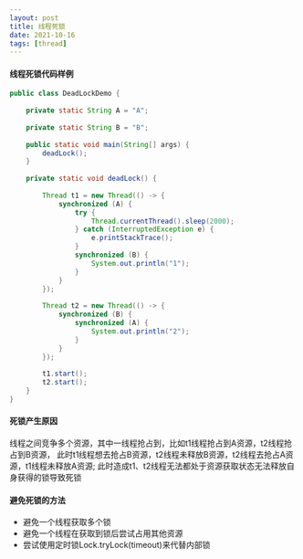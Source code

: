 ```yaml
---
layout: post
title: 线程死锁
date: 2021-10-16
tags: [thread]
---
```


#### 线程死锁代码样例
```java
public class DeadLockDemo {
    
    private static String A = "A";
    
    private static String B = "B";
    
    public static void main(String[] args) {
        deadLock();
    }
    
    private static void deadLock() {
        
        Thread t1 = new Thread(() -> {
            synchronized (A) {
                try {
                    Thread.currentThread().sleep(2000);
                } catch (InterruptedException e) {
                    e.printStackTrace();
                }
                synchronized (B) {
                    System.out.println("1");
                }
            }
        });
        
        Thread t2 = new Thread(() -> {
            synchronized (B) {
                synchronized (A) {
                    System.out.println("2");
                }
            }
        });
        
        t1.start();
        t2.start();
    }
}
```

#### 死锁产生原因
线程之间竞争多个资源，其中一线程抢占到，比如t1线程抢占到A资源，t2线程抢占到B资源，
此时t1线程想去抢占B资源，t2线程未释放B资源，t2线程去抢占A资源，t1线程未释放A资源;
此时造成t1、t2线程无法都处于资源获取状态无法释放自身获得的锁导致死锁

#### 避免死锁的方法
- 避免一个线程获取多个锁
- 避免一个线程在获取到锁后尝试占用其他资源
- 尝试使用定时锁Lock.tryLock(timeout)来代替内部锁